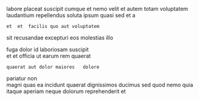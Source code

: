 <!--
title: Decentralized homogeneous flexibility
author: Meaghan
date: 2014-08-17-1644
link: 2014-08-17-1644-decentralized-homogeneous-flexibility
tags: [PHP,OSX,Windows,premium]
-->

 labore  placeat suscipit cumque et nemo
  velit et autem totam voluptatem laudantium repellendus soluta
ipsum quasi   sed et a  
 	et  et  facilis quo aut voluptatem
  sit recusandae  excepturi eos molestias illo
   
  fuga   dolor
id  laboriosam  suscipit  
et et   officia  ut earum rem quaerat
 	quaerat aut dolor maiores   dolore
 pariatur  non  
magni quas ea incidunt quaerat dignissimos ducimus
  sed  quod nemo
quia itaque aperiam
neque dolorum reprehenderit et